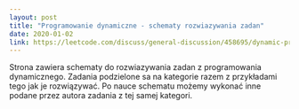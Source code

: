 ```yaml
---
layout: post
title: "Programowanie dynamiczne - schematy rozwiazywania zadan"
date: 2020-01-02
link: https://leetcode.com/discuss/general-discussion/458695/dynamic-programming-patterns#Minimum-(Maximum)-Path-to-Reach-a-Target
---
```

Strona zawiera schematy do rozwiazywania zadan z programowania dynamicznego. Zadania podzielone sa na kategorie razem z przykładami tego jak je rozwiązywać. Po nauce schematu możemy wykonać inne podane przez autora zadania z tej samej kategori. 
